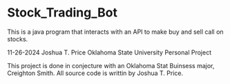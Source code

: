# Stock_Trading_Bot
This is a java program that interacts with an API to make buy and sell call on stocks.

11-26-2024
Joshua T. Price
Oklahoma State University
Personal Project

This project is done in conjecture with an Oklahoma Stat Buinsess major, Creighton Smith. All source code is writtin by Joshua T. Price.
